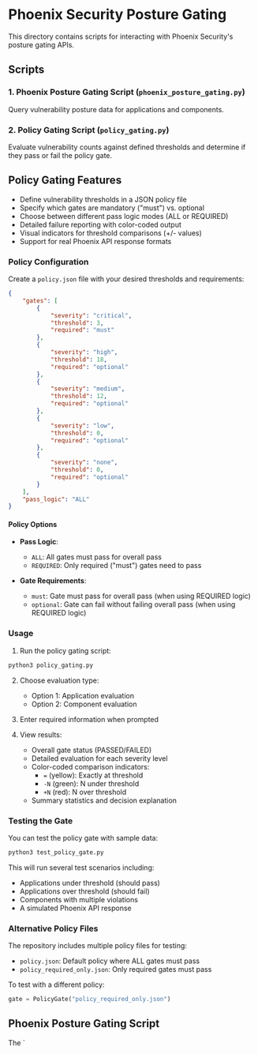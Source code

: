 # Phoenix Security Posture Gating

This directory contains scripts for interacting with Phoenix Security's posture gating APIs.

## Scripts

### 1. Phoenix Posture Gating Script (`phoenix_posture_gating.py`)
Query vulnerability posture data for applications and components.

### 2. Policy Gating Script (`policy_gating.py`)
Evaluate vulnerability counts against defined thresholds and determine if they pass or fail the policy gate.

## Policy Gating Features

- Define vulnerability thresholds in a JSON policy file
- Specify which gates are mandatory ("must") vs. optional
- Choose between different pass logic modes (ALL or REQUIRED)
- Detailed failure reporting with color-coded output
- Visual indicators for threshold comparisons (+/- values)
- Support for real Phoenix API response formats

### Policy Configuration

Create a `policy.json` file with your desired thresholds and requirements:

```json
{
    "gates": [
        {
            "severity": "critical",
            "threshold": 3,
            "required": "must"
        },
        {
            "severity": "high",
            "threshold": 18,
            "required": "optional"
        },
        {
            "severity": "medium",
            "threshold": 12,
            "required": "optional"
        },
        {
            "severity": "low",
            "threshold": 0,
            "required": "optional"
        },
        {
            "severity": "none",
            "threshold": 0,
            "required": "optional"
        }
    ],
    "pass_logic": "ALL"
}
```

#### Policy Options

- **Pass Logic**:
  - `ALL`: All gates must pass for overall pass
  - `REQUIRED`: Only required ("must") gates need to pass

- **Gate Requirements**:
  - `must`: Gate must pass for overall pass (when using REQUIRED logic)
  - `optional`: Gate can fail without failing overall pass (when using REQUIRED logic)

### Usage

1. Run the policy gating script:
```bash
python3 policy_gating.py
```

2. Choose evaluation type:
   - Option 1: Application evaluation
   - Option 2: Component evaluation

3. Enter required information when prompted

4. View results:
   - Overall gate status (PASSED/FAILED)
   - Detailed evaluation for each severity level
   - Color-coded comparison indicators:
     - `=` (yellow): Exactly at threshold
     - `-N` (green): N under threshold
     - `+N` (red): N over threshold
   - Summary statistics and decision explanation

### Testing the Gate

You can test the policy gate with sample data:

```bash
python3 test_policy_gate.py
```

This will run several test scenarios including:
- Applications under threshold (should pass)
- Applications over threshold (should fail)
- Components with multiple violations
- A simulated Phoenix API response

### Alternative Policy Files

The repository includes multiple policy files for testing:

- `policy.json`: Default policy where ALL gates must pass
- `policy_required_only.json`: Only required gates must pass

To test with a different policy:

```python
gate = PolicyGate("policy_required_only.json")
```

## Phoenix Posture Gating Script

The `